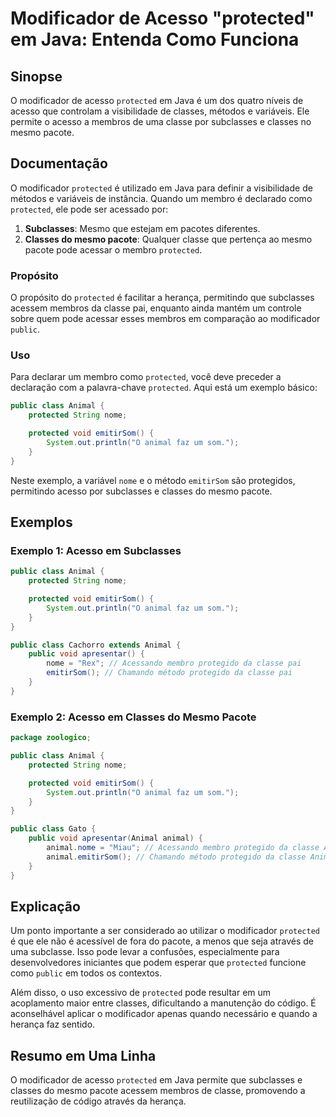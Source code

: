 <!--
Meta Description: # Modificador de Acesso "protected" em Java: Entenda Como Funciona ## Sinopse O modificador de acesso `protected` em Java é um dos quatro níveis de ac...
Meta Keywords: protected, animal, que, public, acesso
-->

# Modificador de Acesso "protected" em Java: Entenda Como Funciona

## Sinopse
O modificador de acesso `protected` em Java é um dos quatro níveis de acesso que controlam a visibilidade de classes, métodos e variáveis. Ele permite o acesso a membros de uma classe por subclasses e classes no mesmo pacote.

## Documentação
O modificador `protected` é utilizado em Java para definir a visibilidade de métodos e variáveis de instância. Quando um membro é declarado como `protected`, ele pode ser acessado por:

1. **Subclasses**: Mesmo que estejam em pacotes diferentes.
2. **Classes do mesmo pacote**: Qualquer classe que pertença ao mesmo pacote pode acessar o membro `protected`.

### Propósito
O propósito do `protected` é facilitar a herança, permitindo que subclasses acessem membros da classe pai, enquanto ainda mantém um controle sobre quem pode acessar esses membros em comparação ao modificador `public`.

### Uso
Para declarar um membro como `protected`, você deve preceder a declaração com a palavra-chave `protected`. Aqui está um exemplo básico:

```java
public class Animal {
    protected String nome;

    protected void emitirSom() {
        System.out.println("O animal faz um som.");
    }
}
```

Neste exemplo, a variável `nome` e o método `emitirSom` são protegidos, permitindo acesso por subclasses e classes do mesmo pacote.

## Exemplos

### Exemplo 1: Acesso em Subclasses
```java
public class Animal {
    protected String nome;

    protected void emitirSom() {
        System.out.println("O animal faz um som.");
    }
}

public class Cachorro extends Animal {
    public void apresentar() {
        nome = "Rex"; // Acessando membro protegido da classe pai
        emitirSom(); // Chamando método protegido da classe pai
    }
}
```

### Exemplo 2: Acesso em Classes do Mesmo Pacote
```java
package zoologico;

public class Animal {
    protected String nome;

    protected void emitirSom() {
        System.out.println("O animal faz um som.");
    }
}

public class Gato {
    public void apresentar(Animal animal) {
        animal.nome = "Miau"; // Acessando membro protegido da classe Animal
        animal.emitirSom(); // Chamando método protegido da classe Animal
    }
}
```

## Explicação
Um ponto importante a ser considerado ao utilizar o modificador `protected` é que ele não é acessível de fora do pacote, a menos que seja através de uma subclasse. Isso pode levar a confusões, especialmente para desenvolvedores iniciantes que podem esperar que `protected` funcione como `public` em todos os contextos.

Além disso, o uso excessivo de `protected` pode resultar em um acoplamento maior entre classes, dificultando a manutenção do código. É aconselhável aplicar o modificador apenas quando necessário e quando a herança faz sentido.

## Resumo em Uma Linha
O modificador de acesso `protected` em Java permite que subclasses e classes do mesmo pacote acessem membros de classe, promovendo a reutilização de código através da herança.